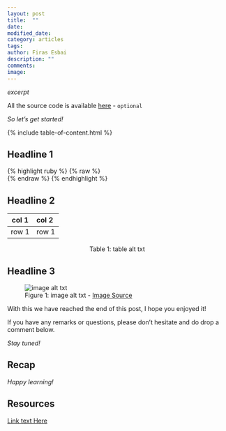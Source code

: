 ```yaml
---
layout: post
title:  ""
date:   
modified_date: 
category: articles
tags: 
author: Firas Esbai
description: ""
comments:
image: 
---
```


*excerpt*

All the source code is available [here]() - `optional` 

*So let’s get started!*

{% include table-of-content.html %}

## Headline 1 ##

   {% highlight ruby %}
   {% raw %}   
   {% endraw %}
   {% endhighlight %}


## Headline 2 ##

| col 1 | col 2 |
| ------|:------|
| row 1 | row 1 | 

<p style="text-align:center;">Table 1: table alt txt</p>

## Headline 3 ##

<figure>
  <img src="/assets/images/articles/" alt="image alt txt">
  <figcaption>Figure 1: image alt txt - <a href="">Image Source</a></figcaption>
</figure>

With this we have reached the end of this post, I hope you enjoyed it!

If you have any remarks or questions, please don’t hesitate and do drop a comment below.

*Stay tuned!* 

## Recap ##

*Happy learning!*

## Resources ##

[Link text Here](https://link-url-here.org)
